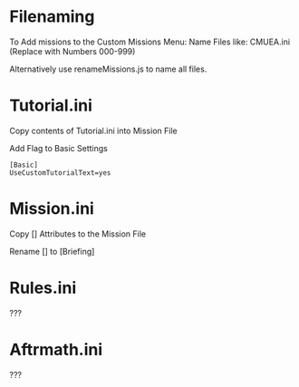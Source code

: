 # Filenaming
To Add missions to the Custom Missions Menu:
Name Files like:
CMU<XXX>EA.ini (Replace with Numbers 000-999)

Alternatively use renameMissions.js to name all files.

# Tutorial.ini

Copy contents of Tutorial.ini into Mission File


Add Flag to Basic Settings 
```
[Basic]
UseCustomTutorialText=yes
```

# Mission.ini
Copy [<filename>] Attributes to the Mission File

Rename [<filename>] to [Briefing]


# Rules.ini

???

# Aftrmath.ini

???
